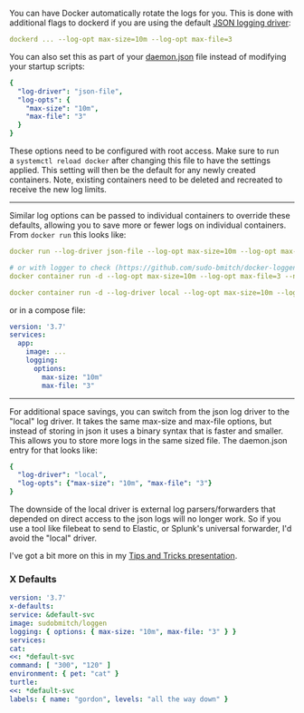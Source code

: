 You can have Docker automatically rotate the logs for you. This is done with additional flags to dockerd if you are using the default [JSON logging driver](https://docs.docker.com/config/containers/logging/json-file/):

```yaml
dockerd ... --log-opt max-size=10m --log-opt max-file=3
```

You can also set this as part of your [daemon.json](https://docs.docker.com/engine/reference/commandline/dockerd/#on-linux) file instead of modifying your startup scripts:

```yaml
{
  "log-driver": "json-file",
  "log-opts": {
    "max-size": "10m",
    "max-file": "3" 
  }
}
```

These options need to be configured with root access. Make sure to run a `systemctl reload docker` after changing this file to have the settings applied. This setting will then be the default for any newly created containers. Note, existing containers need to be deleted and recreated to receive the new log limits.

---

Similar log options can be passed to individual containers to override these defaults, allowing you to save more or fewer logs on individual containers. From `docker run` this looks like:

```yaml
docker run --log-driver json-file --log-opt max-size=10m --log-opt max-file=3 ...

# or with logger to check (https://github.com/sudo-bmitch/docker-loggen)
docker container run -d --log-opt max-size=10m --log-opt max-file=3 --name loggen-ex sudobmitch/loggen 150 180

docker container run -d --log-driver local --log-opt max-size=10m --log-opt max-file=3 --name loggen-ex sudobmitch/loggen 150 180
```

or in a compose file:

```yaml
version: '3.7'
services:
  app:
    image: ...
    logging:
      options:
        max-size: "10m"
        max-file: "3"
```

---

For additional space savings, you can switch from the json log driver to the "local" log driver. It takes the same max-size and max-file options, but instead of storing in json it uses a binary syntax that is faster and smaller. This allows you to store more logs in the same sized file. The daemon.json entry for that looks like:

```yaml
{
  "log-driver": "local",
  "log-opts": {"max-size": "10m", "max-file": "3"}
}
```

The downside of the local driver is external log parsers/forwarders that depended on direct access to the json logs will no longer work. So if you use a tool like filebeat to send to Elastic, or Splunk's universal forwarder, I'd avoid the "local" driver.

I've got a bit more on this in my [Tips and Tricks presentation](https://sudo-bmitch.github.io/presentations/dc2019/tips-and-tricks-of-the-captains.html#logs).

### X Defaults

```yml
version: '3.7'
x-defaults:
service: &default-svc
image: sudobmitch/loggen
logging: { options: { max-size: "10m", max-file: "3" } }
services:
cat:
<<: *default-svc
command: [ "300", "120" ]
environment: { pet: "cat" }
turtle:
<<: *default-svc
labels: { name: "gordon", levels: "all the way down" }
```